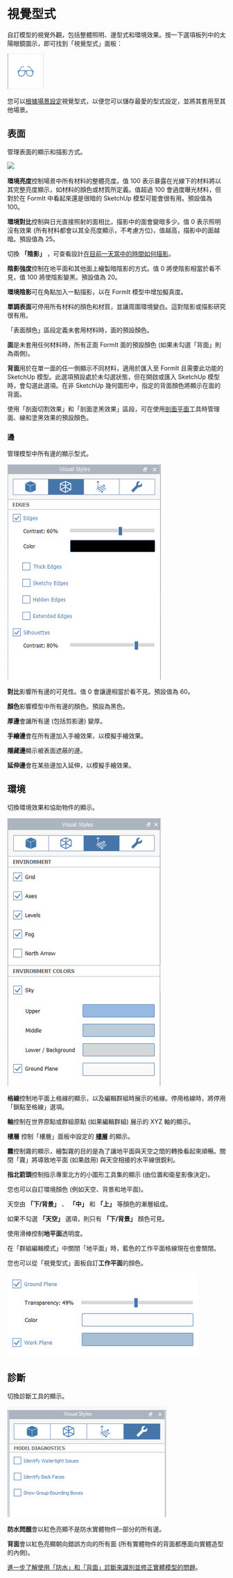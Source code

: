 # 視覺型式

自訂模型的視覺外觀，包括整體照明、邊型式和環境效果。按一下選項板列中的太陽眼鏡圖示，即可找到「視覺型式」面板：

![](../.gitbook/assets/20200307-visual-styles-icon.png)

您可以[根據場景設定](https://windows.help.formit.autodesk.com/building-the-farnsworth-house/visual-settings)視覺型式，以便您可以儲存最愛的型式設定，並將其套用至其他場景。

## 表面

管理表面的顯示和描影方式。

![](<../.gitbook/assets/visual\_styles (1).png>)

**環境亮度**控制場景中所有材料的整體亮度。值 100 表示暴露在光線下的材料將以其完整亮度顯示，如材料的顏色或材質所定義。值超過 100 會過度曝光材料，但對於在 FormIt 中看起來還是很暗的 SketchUp 模型可能會很有用。預設值為 100。

**環境對比**控制與日光直接照射的面相比，描影中的面會變暗多少。值 0 表示照明沒有效果 (所有材料都會以其全亮度顯示，不考慮方位)，值越高，描影中的面越暗。預設值為 25。

切換 **「陰影」** ，可查看設計[在目前一天當中的時間如何描影](https://windows.help.formit.autodesk.com/v/traditional-chinese/tool-library/shadows)。

**陰影強度**控制在地平面和其他面上繪製暗陰影的方式。值 0 將使陰影相當於看不見，值 100 將使陰影變黑。預設值為 20。

**環境陰影**可在角點加入一點描影，以在 FormIt 模型中增加擬真度。

**單調表面**可停用所有材料的顏色和材質，並讓周圍環境變白。這對陰影或描影研究很有用。

「表面顏色」區段定義未套用材料時，面的預設顏色。

**面**是未套用任何材料時，所有正面 FormIt 面的預設顏色 (如果未勾選「背面」則為兩側)。

**背面**用於在單一面的任一側顯示不同材料，適用於匯入至 FormIt 且需要此功能的 SketchUp 模型。此選項預設處於未勾選狀態，但在開啟或匯入 SketchUp 模型時，會勾選此選項。在非 SketchUp 幾何圖形中，指定的背面顏色將顯示在面的背面。

使用「剖面切割效果」和「剖面塗黑效果」區段，可在使用[剖面平面](section-planes.md)工具時管理面、線和塗黑效果的預設顏色。

### 邊

管理模型中所有邊的顯示型式。

![](../.gitbook/assets/edges.png)

**對比**影響所有邊的可見性。值 0 會讓邊相當於看不見。預設值為 60。

**顏色**影響模型中所有邊的顏色。預設為黑色。

**厚邊**會讓所有邊 (包括剪影邊) 變厚。

**手繪邊**會在所有邊加入手繪效果，以模擬手繪效果。

**隱藏邊**顯示被表面遮蔽的邊。

**延伸邊**會在某些邊加入延伸，以模擬手繪效果。

## 環境

切換環境效果和協助物件的顯示。

![](../.gitbook/assets/visual-styles1.PNG)

**格線**控制地平面上格線的顯示，以及編輯群組時展示的格線。停用格線時，將停用「鎖點至格線」選項。

**軸**控制在世界原點或群組原點 (如果編輯群組) 展示的 XYZ 軸的顯示。

**樓層** 控制「樓層」面板中設定的 [**樓層**](levels-and-area.md) 的顯示。

**霧**控制霧的顯示，繪製霧的目的是為了讓地平面與天空之間的轉換看起來順暢。關閉「霧」將導致地平面 (如果啟用) 與天空相接的水平線很銳利。

**指北箭頭**控制指示專案北方的小圖形工具集的顯示 (由位置和衛星影像決定)。

您也可以自訂環境顏色 (例如天空、背景和地平面)。

天空由 **「下/背景」** 、 **「中」** 和 **「上」** 等顏色的漸層組成。

如果不勾選 **「天空」** 選項，則只有 **「下/背景」** 顏色可見。

使用滑棒控制**地平面**透明度。

在「群組編輯模式」中關閉「地平面」時，藍色的工作平面格線現在也會關閉。

您也可以從「視覺型式」面板自訂**工作平面**的顏色。

![](<../.gitbook/assets/Visual styles - ground plane transparency.png>)

## 診斷

切換診斷工具的顯示。

![](../.gitbook/assets/diagnostics.png)

**防水問題**會以紅色亮顯不是防水實體物件一部分的所有邊。

**背面**會以紅色亮顯朝向錯誤方向的所有面 (所有實體物件的背面都應面向實體造型的內側)。

[進一步了解使用「防水」和「背面」診斷來識別並修正實體模型的問題](https://formit.autodesk.com/blog/post/repairing-solid-models)。
